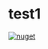 # test1

[![nuget](https://img.shields.io/nuget/v2.0.5/TW.Resfit.Core.svg)](https://www.nuget.org/packages/Fortex.NET.SDK/)
